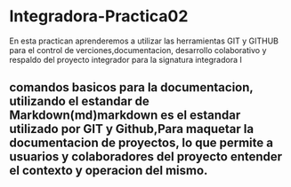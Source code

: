 # Integradora-Practica02

En esta practican aprenderemos a utilizar las herramientas GIT y GITHUB para el control de verciones,documentacion, desarrollo colaborativo y respaldo del proyecto integrador para la signatura integradora I

## comandos basicos para la documentacion, utilizando el estandar de Markdown(md)markdown es el estandar utilizado por GIT y Github,Para maquetar la documentacion de proyectos, lo que permite a usuarios y colaboradores del proyecto entender el contexto y operacion del mismo. 
